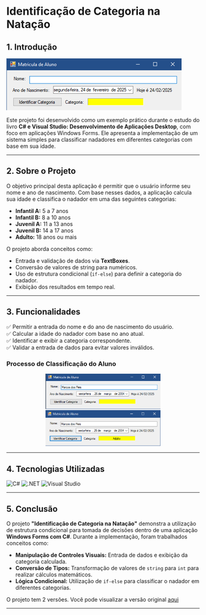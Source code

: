 # Identificação de Categoria na Natação

## 1. Introdução

![Tela Inicial do Projeto](/assets-git/tela-inicial.png)

Este projeto foi desenvolvido como um exemplo prático durante o estudo do livro **C# e Visual Studio: Desenvolvimento de Aplicações Desktop**, com foco em aplicações Windows Forms. Ele apresenta a implementação de um sistema simples para classificar nadadores em diferentes categorias com base em sua idade.

---

## 2. Sobre o Projeto

O objetivo principal desta aplicação é permitir que o usuário informe seu nome e ano de nascimento. Com base nesses dados, a aplicação calcula sua idade e classifica o nadador em uma das seguintes categorias:

- **Infantil A:** 5 a 7 anos
- **Infantil B:** 8 a 10 anos
- **Juvenil A:** 11 a 13 anos
- **Juvenil B:** 14 a 17 anos
- **Adulto:** 18 anos ou mais

O projeto aborda conceitos como:

- Entrada e validação de dados via **TextBoxes**.
- Conversão de valores de string para numéricos.
- Uso de estrutura condicional (`if-else`) para definir a categoria do nadador.
- Exibição dos resultados em tempo real.

---

## 3. Funcionalidades

✅ Permitir a entrada do nome e do ano de nascimento do usuário.  
✅ Calcular a idade do nadador com base no ano atual.  
✅ Identificar e exibir a categoria correspondente.  
✅ Validar a entrada de dados para evitar valores inválidos. 

### Processo de Classificação do Aluno

<div align="center">
    <img src="/assets-git/dados-do-usuario.png" width="300" alt="Dados informados pelo usuário">
    <img src="/assets-git/categoria-do-usuario.png" width="300" alt="Categoria do aluno">
</div>

---

## 4. Tecnologias Utilizadas

![C#](https://img.shields.io/badge/C%23-239120?style=for-the-badge&logo=c-sharp&logoColor=white)
![.NET](https://img.shields.io/badge/.NET-5C2D91?style=for-the-badge&logo=.net&logoColor=white)
![Visual Studio](https://img.shields.io/badge/Visual_Studio-5C2D91?style=for-the-badge&logo=visual%20studio&logoColor=white)

---

## 5. Conclusão

O projeto **"Identificação de Categoria na Natação"** demonstra a utilização de estrutura condicional para tomada de decisões dentro de uma aplicação **Windows Forms com C#**. Durante a implementação, foram trabalhados conceitos como:

- **Manipulação de Controles Visuais:** Entrada de dados e exibição da categoria calculada.
- **Conversão de Tipos:** Transformação de valores de `string` para `int` para realizar cálculos matemáticos.
- **Lógica Condicional:** Utilização de `if-else` para classificar o nadador em diferentes categorias.

O projeto tem 2 versões. Você pode visualizar a versão original [aqui](https://github.com/Marcos1110/MatriculaDeAluno/tree/versao_1)

---